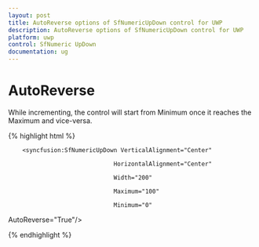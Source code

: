 ```yaml
---
layout: post
title: AutoReverse options of SfNumericUpDown control for UWP
description: AutoReverse options of SfNumericUpDown control for UWP
platform: uwp
control: SfNumeric UpDown
documentation: ug
---
```


# AutoReverse

While incrementing, the control will start from Minimum once it reaches the Maximum and vice-versa.

{% highlight html %}

<Grid Background="{StaticResource ApplicationPageBackgroundThemeBrush}">

        <syncfusion:SfNumericUpDown VerticalAlignment="Center"

                                  HorizontalAlignment="Center"

                                  Width="200" 

                                  Maximum="100"

                                  Minimum="0"

AutoReverse="True"/>



</Grid>

{% endhighlight %}
